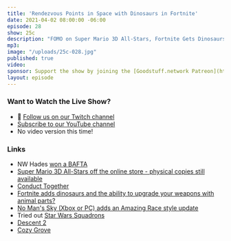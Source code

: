 ```yaml
---
title: 'Rendezvous Points in Space with Dinosaurs in Fortnite'
date: 2021-04-02 08:00:00 -06:00
episode: 28
show: 25c
description: "FOMO on Super Mario 3D All-Stars, Fortnite Gets Dinosaurs, No Man's Sky Amazing Race, and Nick DM's a D&D Campaign."
mp3: 
image: "/uploads/25c-028.jpg"
published: true
video:
sponsor: Support the show by joining the [Goodstuff.network Patreon](https://www.patreon.com/goodstuff)
layout: episode
---
```


### Want to Watch the Live Show?

* 💙 [Follow us on our Twitch channel](https://goodstuff.network/twitch/)
* [Subscribe to our YouTube channel](https://www.youtube.com/user/goodstuffdotfm?sub_confirmation=1)
* No video version this time!

### Links

- NW Hades [won a BAFTA](https://twitter.com/BAFTAGames/status/1375182907472547843)
- [Super Mario 3D All-Stars off the online store - physical copies still available](https://twitter.com/walmartcagaming/status/1377637002984701971?s=21)
- [Conduct Together](https://www.nintendo.com/games/detail/conduct-together-switch/)
- [Fortnite adds dinosaurs and the ability to upgrade your weapons with animal parts?](https://www.theverge.com/2021/3/30/22357140/fortnite-primal-update-egg-hatch-dinosaur-raptor)
- [No Man's Sky (Xbox or PC) adds an Amazing Race style update](https://www.polygon.com/22359004/no-mans-sky-expeditions-release-date-patch-explained-new-hud-missions-sentinels-seasons)
- Tried out [Star Wars Squadrons](https://www.ea.com/games/starwars/squadrons?isLocalized=true)
- [Descent 2](https://en.wikipedia.org/wiki/Descent_II)
- [Cozy Grove](https://apps.apple.com/us/app/cozy-grove/id1466130749)
